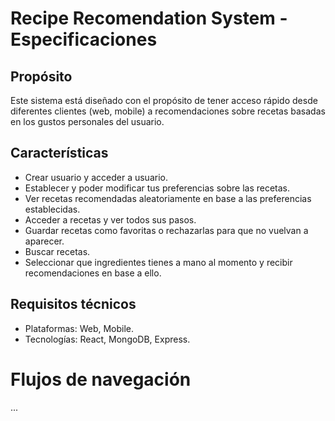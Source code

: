 # Recipe Recomendation System - Especificaciones

## Propósito

Este sistema está diseñado con el propósito de tener acceso rápido desde diferentes clientes (web, mobile) a recomendaciones sobre recetas basadas en los gustos personales del usuario.

## Características

+ Crear usuario y acceder a usuario.
+ Establecer y poder modificar tus preferencias sobre las recetas.
+ Ver recetas recomendadas aleatoriamente en base a las preferencias establecidas.
+ Acceder a recetas y ver todos sus pasos.
+ Guardar recetas como favoritas o rechazarlas para que no vuelvan a aparecer.
+ Buscar recetas.
+ Seleccionar que ingredientes tienes a mano al momento y recibir recomendaciones en
base a ello.

## Requisitos técnicos

+ Plataformas: Web, Mobile.
+ Tecnologías: React, MongoDB, Express.

# Flujos de navegación

...
